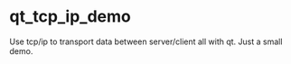 # qt_tcp_ip_demo
Use tcp/ip to transport data between server/client all with qt.
Just a small demo.
